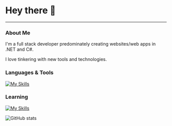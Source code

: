 <h1 align="left">
Hey there 👋
</h1>

<!--
<figure>
  <blockquote align="left">
  "A common mistake that people make when trying to design something completely foolproof is to underestimate the ingenuity of complete fools" - Douglas Adams
  </blockquote>
</figure>
-->

---

### About Me
I'm a full stack developer predominately creating websites/web apps in .NET and C#. 

I love tinkering with new tools and technologies.

### Languages & Tools
[![My Skills](https://skillicons.dev/icons?i=cs,dotnet,mysql,py,php,html,css,js,sass,bootstrap,figma&perline=6)](https://skillicons.dev)

### Learning
[![My Skills](https://skillicons.dev/icons?i=laravel,docker,graphql,java,linux,&perline=6)](https://skillicons.dev)

![GitHub stats](https://github-readme-stats.vercel.app/api?username=samward359&show_icons=true&theme=dark&rank_icon=github)
